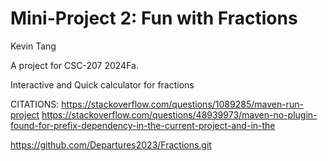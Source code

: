 # Mini-Project 2: Fun with Fractions 

Kevin Tang

A project for CSC-207 2024Fa.

Interactive and Quick calculator for fractions

CITATIONS: https://stackoverflow.com/questions/1089285/maven-run-project
           https://stackoverflow.com/questions/48939973/maven-no-plugin-found-for-prefix-dependency-in-the-current-project-and-in-the

https://github.com/Departures2023/Fractions.git